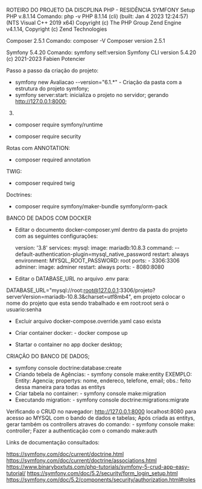 ROTEIRO DO PROJETO DA DISCPLINA PHP - RESIDÊNCIA
SYMFONY
Setup
PHP v.8.1.14
Comando: php -v
PHP 8.1.14 (cli) (built: Jan  4 2023 12:24:57) (NTS Visual C++ 2019 x64)
Copyright (c) The PHP Group
Zend Engine v4.1.14, Copyright (c) Zend Technologies

Composer 2.5.1
Comando: composer -V
Composer version 2.5.1 

Symfony 5.4.20
Comando: symfony self:version
Symfony CLI version 5.4.20 (c) 2021-2023 Fabien Potencier

Passo a passo da criação do projeto:

- symfony new Avaliacao --version="6.1.*" - Criação da pasta com a estrutura do projeto symfony;
- symfony server:start: inicializa o projeto no servidor; gerando http://127.0.0.1:8000;
03. 
- composer require symfony/runtime

- composer require security

Rotas com ANNOTATION:
- composer required annotation

TWIG:
- composer required twig

Doctrines:
- composer require symfony/maker-bundle symfony/orm-pack

BANCO DE DADOS COM DOCKER

- Editar o documento docker-composer.yml dentro da pasta do projeto
com as seguintes configurações:
	
	version: '3.8'
	services:
  		mysql:
    		image: mariadb:10.8.3
    		command: --default-authentication-plugin=mysql_native_password
    		restart: always
    	environment:
      	MYSQL_ROOT_PASSWORD: root
    		ports:
      		- 3306:3306
  	adminer:
    	image: adminer
    	restart: always
   	 ports:
      	- 8080:8080

- Editar o DATABASE_URL no arquivo .env para:

DATABASE_URL="mysql://root:root@127.0.0.1:3306/projeto? serverVersion=mariadb-10.8.3&charset=utf8mb4", em projeto colocar o nome do projeto que esta sendo trabalhado e em root:root será o usuario:senha

- Excluir arquivo docker-compose.override.yaml caso exista

- Criar container docker: - docker compose up
- Startar o container no app docker desktop;

CRIAÇÃO DO BANCO DE DADOS;
- symfony console doctrine:database:create
- Criando tebela de Agências: - symfony console make:entity
EXEMPLO: Entity: Agencia;
	      propertys: nome, endereco, telefone, email;
obs.: feito dessa maneira para todas as entitys
- Criar tabela no container: - symfony console make:migration
- Executando migration: - symfony console doctrine:migrations:migrate

Verificando o CRUD no navegador:
http://127.0.0.1:8000
localhost:8080 para acesso ao MYSQL com o bando de dados e tabelas;
Após criada as entitys, gerar também os controllers atraves do comando: - symfony console make: controller;
Fazer a authenticação com o comando make:auth 

Links de documentação consultados:

https://symfony.com/doc/current/doctrine.html
https://symfony.com/doc/current/doctrine/associations.html
https://www.binaryboxtuts.com/php-tutorials/symfony-5-crud-app-easy-tutorial/
https://symfony.com/doc/5.2/security/form_login_setup.html
https://symfony.com/doc/5.2/components/security/authorization.html#roles
